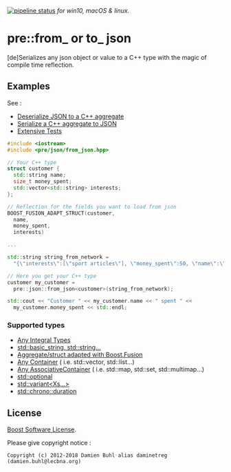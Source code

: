 [![pipeline status](https://git.lecbna.org/cpp-pre/json/badges/master/pipeline.svg)](https://git.lecbna.org/cpp-pre/json/commits/master) *for win10, macOS & linux.*
# pre::from_ or to_ json

[de]Serializes any json object or value to a C++ type with the magic of compile time reflection.

## Examples

See : 
 - [Deserialize JSON to a C++ aggregate](examples/from_json.cpp)
 - [Serialize a C++ aggregate to JSON](examples/to_json.cpp)
 - [Extensive Tests](test/dejsonize_test.cpp)

```cpp
#include <iostream>
#include <pre/json/from_json.hpp> 

// Your C++ type
struct customer {
  std::string name;
  size_t money_spent; 
  std::vector<std::string> interests;
};

// Reflection for the fields you want to load from json
BOOST_FUSION_ADAPT_STRUCT(customer,
  name,
  money_spent,
  interests)

...

std::string string_from_network = 
  "{\"interests\":[\"sport articles\"], \"money_spent\":50, \"name\":\"Mrs. Fraulein\"}";

// Here you get your C++ type
customer my_customer =
  pre::json::from_json<customer>(string_from_network);

std::cout << "Customer " << my_customer.name << " spent " <<
  my_customer.money_spent << std::endl;
```

### Supported types 

  - [Any Integral Types](http://en.cppreference.com/w/cpp/types/is_integral)
  - [std::basic_string, std::string...](http://en.cppreference.com/w/cpp/string/basic_string)
  - [Aggregate/struct adapted with Boost.Fusion](http://www.boost.org/doc/libs/master/libs/fusion/doc/html/fusion/adapted/adapt_struct.html)
  - [Any Container](http://en.cppreference.com/w/cpp/concept/AssociativeContainer) ( i.e. std::vector, std::list...)
  - [Any AssociativeContainer](http://en.cppreference.com/w/cpp/concept/AssociativeContainer) ( i.e. std::map, std::set, std::multimap...)
  - [std::optional<X>](http://en.cppreference.com/w/cpp/utility/optional)
  - [std::variant<Xs...>](http://en.cppreference.com/w/cpp/utility/variant)
  - [std::chrono::duration](http://en.cppreference.com/w/cpp/chrono/duration)


## License
[Boost Software License](./LICENSE).

Please give copyright notice : 
```
Copyright (c) 2012-2018 Damien Buhl alias daminetreg (damien.buhl@lecbna.org)
```

